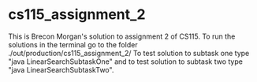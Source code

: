 # cs115_assignment_2
This is Brecon Morgan's solution to assignment 2 of CS115.
To run the solutions in the terminal go to the folder ./out/production/cs115_assignment_2/
To test solution to subtask one type "java LinearSearchSubtaskOne" and to test solution
to subtask two type "java LinearSearchSubtaskTwo".
